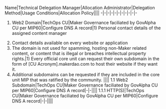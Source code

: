 Name|Technical Delegation Manager|Allocation Administrator|Delegation Method|Usage Conditions|Allocation Policy||||
-|-|-|-|-|-|-|-|-|-|-
1. Web2 Domain|TechOps CU|Maker Governance faciliated by GovAlpha CU per MIP60|Configure DNS A record|1) Personal contact details of the assigned content manager
2) Contact details available on every website or application
3) The domain is not used for spamming, hosting non-Maker related content, or content that is illegal or breaches intellectual property rights.|1) Every official core unit can request their own subdomain in the form of [CU Acronym].makerdao.com to host their website if they want it.
2) Additional subdomains can be requested if they are included in the core unit MIP that was ratified by the community.
||||
1.1 Web2 Subdomain|TechOps CU|Maker Governance faciliated by GovAlpha CU per MIP60|Configure DNS A record|-|-||||
1.1.1 HTTP(S)|TechOps CU|Maker Governance faciliated by GovAlpha CU per MIP60|Configure DNS A record|-|-||||